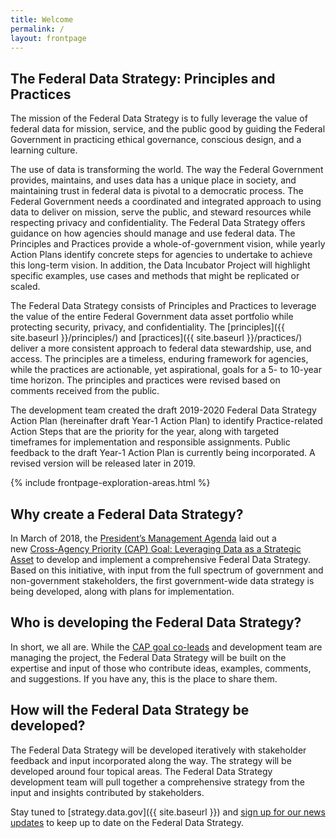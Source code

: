 ```yaml
---
title: Welcome
permalink: /
layout: frontpage
---
```


<section class="usa-section">
<div class="usa-grid" markdown="1">

## The Federal Data Strategy: Principles and Practices

The mission of the Federal Data Strategy is to fully leverage the value of federal data for mission, service, and the public good by guiding the Federal Government in practicing ethical governance, conscious design, and a learning culture.  
 
The use of data is transforming the world. The way the Federal Government provides, maintains, and uses data has a unique place in society, and maintaining trust in federal data is pivotal to a democratic process. The Federal Government needs a coordinated and integrated approach to using data to deliver on mission, serve the public, and steward resources while respecting privacy and confidentiality. The Federal Data Strategy offers guidance on how agencies should manage and use federal data. The Principles and Practices provide a whole-of-government vision, while yearly Action Plans identify concrete steps for agencies to undertake to achieve this long-term vision. In addition, the Data Incubator Project will highlight specific examples, use cases and methods that might be replicated or scaled.

The Federal Data Strategy consists of Principles  and Practices  to leverage the value of the entire Federal Government data asset portfolio while protecting security, privacy, and confidentiality. The [principles]({{ site.baseurl }}/principles/) and [practices]({{ site.baseurl }}/practices/) deliver a more consistent approach to federal data stewardship, use, and access. The principles are a timeless, enduring framework for agencies, while the practices are actionable, yet aspirational, goals for a 5- to 10-year time horizon. The principles and practices were revised based on comments received from the public.

The development team created the draft 2019-2020 Federal Data Strategy Action Plan (hereinafter draft Year-1 Action Plan) to identify Practice-related Action Steps that are the priority for the year, along with targeted timeframes for implementation and responsible assignments. Public feedback to the draft Year-1 Action Plan is currently being incorporated. A revised version will be released later in 2019. 

</div>
</section>


{% include frontpage-exploration-areas.html %}


<section class="usa-section">
<div class="usa-grid" markdown="1">

## Why create a Federal Data Strategy?

In March of 2018, the [President’s Management Agenda](https://www.performance.gov/PMA/PMA.html) laid out a new [Cross-Agency Priority (CAP) Goal: Leveraging Data as a Strategic Asset](https://www.performance.gov/CAP/CAP_goal_2.html) to develop and implement a comprehensive Federal Data Strategy. Based on this initiative, with input from the full spectrum of government and non-government stakeholders, the first government-wide data strategy is being developed, along with plans for implementation.

## Who is developing the Federal Data Strategy?

In short, we all are. While the [CAP goal co-leads](https://www.performance.gov/CAP/CAP_goal_2.html) and development team are managing the project, the Federal Data Strategy will be built on the expertise and input of those who contribute ideas, examples, comments, and suggestions. If you have any, this is the place to share them.

</div>
</section>

<section class="usa-hero timeline">
<div class="usa-grid">

</div>
</section>

<section class="usa-section">
<div class="usa-grid" markdown="1">

## How will the Federal Data Strategy be developed?

The Federal Data Strategy will be developed iteratively with stakeholder feedback and input incorporated along the way. The strategy will be developed around four topical areas. The Federal Data Strategy development team will pull together a comprehensive strategy from the input and insights contributed by stakeholders.

Stay tuned to [strategy.data.gov]({{ site.baseurl }}) and [sign up for our news updates](https://public.govdelivery.com/accounts/USGSA/subscribers/new?topic_id=USGSA_756) to keep up to date on the Federal Data Strategy.

</div>
</section>

